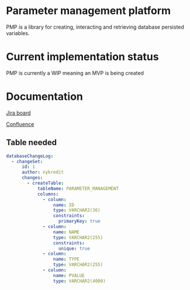 # Parameter management platform

PMP is a library for creating, interacting and retrieving database persisted variables.

# Current implementation status

PMP is currently a WIP meaning an MVP is being created

# Documentation

[Jira board](https://features.tools.nykredit.it/secure/RapidBoard.jspa?rapidView=18638&projectKey=PMP&view=detail&selectedIssue=PMP-5)

[Confluence](https://wiki.tools.nykredit.it/pages/viewpage.action?pageId=316081961)


Table needed
---------------
```yaml
databaseChangeLog:
  - changeSet:
      id: 1
      author: nykredit
      changes:
        - createTable:
            tableName: PARAMETER_MANAGEMENT
            columns:
              - column:
                  name: ID
                  type: VARCHAR2(36)
                  constraints:
                    primaryKey: true
              - column:
                  name: NAME
                  type: VARCHAR2(255)
                  constraints:
                    unique: true
              - column:
                  name: TYPE
                  type: VARCHAR2(255)
              - column:
                  name: PVALUE
                  type: VARCHAR2(4000)
